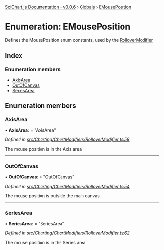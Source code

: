 [SciChart.js Documentation - v0.0.6](../README.md) › [Globals](../globals.md) › [EMousePosition](emouseposition.md)

# Enumeration: EMousePosition

Defines the MousePosition enum constants, used by the [RolloverModifier](../classes/rollovermodifier.md)

## Index

### Enumeration members

* [AxisArea](emouseposition.md#axisarea)
* [OutOfCanvas](emouseposition.md#outofcanvas)
* [SeriesArea](emouseposition.md#seriesarea)

## Enumeration members

###  AxisArea

• **AxisArea**: = "AxisArea"

*Defined in [src/Charting/ChartModifiers/RolloverModifier.ts:58](https://github.com/ABTSoftware/SciChart.Dev/blob/46671d21ce/Web/src/SciChart/src/Charting/ChartModifiers/RolloverModifier.ts#L58)*

The mouse position is in the Axis area

___

###  OutOfCanvas

• **OutOfCanvas**: = "OutOfCanvas"

*Defined in [src/Charting/ChartModifiers/RolloverModifier.ts:54](https://github.com/ABTSoftware/SciChart.Dev/blob/46671d21ce/Web/src/SciChart/src/Charting/ChartModifiers/RolloverModifier.ts#L54)*

The mouse position is outside the main canvas

___

###  SeriesArea

• **SeriesArea**: = "SeriesArea"

*Defined in [src/Charting/ChartModifiers/RolloverModifier.ts:62](https://github.com/ABTSoftware/SciChart.Dev/blob/46671d21ce/Web/src/SciChart/src/Charting/ChartModifiers/RolloverModifier.ts#L62)*

The mouse position is in the Series area
